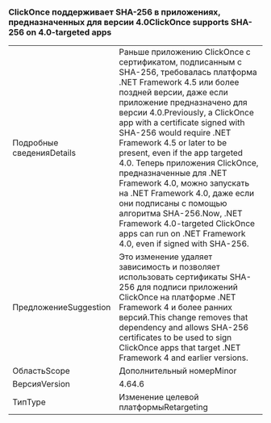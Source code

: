 ### <a name="clickonce-supports-sha-256-on-40-targeted-apps"></a><span data-ttu-id="f7dba-101">ClickOnce поддерживает SHA-256 в приложениях, предназначенных для версии 4.0</span><span class="sxs-lookup"><span data-stu-id="f7dba-101">ClickOnce supports SHA-256 on 4.0-targeted apps</span></span>

|   |   |
|---|---|
|<span data-ttu-id="f7dba-102">Подробные сведения</span><span class="sxs-lookup"><span data-stu-id="f7dba-102">Details</span></span>|<span data-ttu-id="f7dba-103">Раньше приложению ClickOnce с сертификатом, подписанным с SHA-256, требовалась платформа .NET Framework 4.5 или более поздней версии, даже если приложение предназначено для версии 4.0.</span><span class="sxs-lookup"><span data-stu-id="f7dba-103">Previously, a ClickOnce app with a certificate signed with SHA-256 would require .NET Framework 4.5 or later to be present, even if the app targeted 4.0.</span></span> <span data-ttu-id="f7dba-104">Теперь приложения ClickOnce, предназначенные для .NET Framework 4.0, можно запускать на .NET Framework 4.0, даже если они подписаны с помощью алгоритма SHA-256.</span><span class="sxs-lookup"><span data-stu-id="f7dba-104">Now, .NET Framework 4.0-targeted ClickOnce apps can run on .NET Framework 4.0, even if signed with SHA-256.</span></span>|
|<span data-ttu-id="f7dba-105">Предложение</span><span class="sxs-lookup"><span data-stu-id="f7dba-105">Suggestion</span></span>|<span data-ttu-id="f7dba-106">Это изменение удаляет зависимость и позволяет использовать сертификаты SHA-256 для подписи приложений ClickOnce на платформе .NET Framework 4 и более ранних версий.</span><span class="sxs-lookup"><span data-stu-id="f7dba-106">This change removes that dependency and allows SHA-256 certificates to be used to sign ClickOnce apps that target .NET Framework 4 and earlier versions.</span></span>|
|<span data-ttu-id="f7dba-107">Область</span><span class="sxs-lookup"><span data-stu-id="f7dba-107">Scope</span></span>|<span data-ttu-id="f7dba-108">Дополнительный номер</span><span class="sxs-lookup"><span data-stu-id="f7dba-108">Minor</span></span>|
|<span data-ttu-id="f7dba-109">Версия</span><span class="sxs-lookup"><span data-stu-id="f7dba-109">Version</span></span>|<span data-ttu-id="f7dba-110">4.6</span><span class="sxs-lookup"><span data-stu-id="f7dba-110">4.6</span></span>|
|<span data-ttu-id="f7dba-111">Тип</span><span class="sxs-lookup"><span data-stu-id="f7dba-111">Type</span></span>|<span data-ttu-id="f7dba-112">Изменение целевой платформы</span><span class="sxs-lookup"><span data-stu-id="f7dba-112">Retargeting</span></span>|

